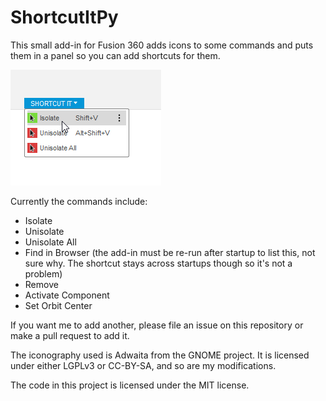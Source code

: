 # ShortcutItPy

This small add-in for Fusion 360 adds icons to some commands and puts them in
a panel so you can add shortcuts for them.

![demo image](demo.png)

Currently the commands include:
- Isolate
- Unisolate
- Unisolate All
- Find in Browser (the add-in must be re-run after startup to list this,
  not sure why. The shortcut stays across startups though so it's not a
  problem)
- Remove
- Activate Component
- Set Orbit Center

If you want me to add another, please file an issue on this repository or make
a pull request to add it.

The iconography used is Adwaita from the GNOME project. It is licensed under
either LGPLv3 or CC-BY-SA, and so are my modifications.

The code in this project is licensed under the MIT license.

